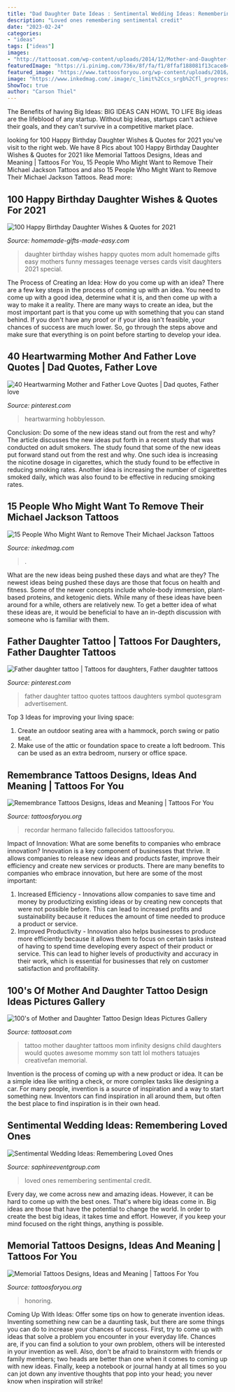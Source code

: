 ```yaml
---
title: "Dad Daughter Date Ideas : Sentimental Wedding Ideas: Remembering Loved Ones"
description: "Loved ones remembering sentimental credit"
date: "2023-02-24"
categories:
- "ideas"
tags: ["ideas"]
images:
- "http://tattoosat.com/wp-content/uploads/2014/12/Mother-and-Daughter-5.jpg"
featuredImage: "https://i.pinimg.com/736x/8f/fa/f1/8ffaf188081f13cace8480f93ef8838c.jpg"
featured_image: "https://www.tattoosforyou.org/wp-content/uploads/2016/05/Remembrance-Tattoo-Ideas-768x957.jpg"
image: "https://www.inkedmag.com/.image/c_limit%2Ccs_srgb%2Cfl_progressive%2Cq_auto:good%2Cw_700/MTYyNDg0ODAzNDY2MTc2MTY2/4272ee570d6977803adc1648d21c02d2.jpg"
ShowToc: true
author: "Carson Thiel"
---
```



The Benefits of having Big Ideas:
BIG IDEAS CAN HOWL TO LIFE
Big ideas are the lifeblood of any startup. Without big ideas, startups can't achieve their goals, and they can't survive in a competitive market place.

	

		
looking for 100 Happy Birthday Daughter Wishes &amp; Quotes for 2021 you've visit to the right web. We have 8 Pics about 100 Happy Birthday Daughter Wishes &amp; Quotes for 2021 like Memorial Tattoos Designs, Ideas and Meaning | Tattoos For You, 15 People Who Might Want to Remove Their Michael Jackson Tattoos and also 15 People Who Might Want to Remove Their Michael Jackson Tattoos. Read more:
		
    
## 100 Happy Birthday Daughter Wishes &amp; Quotes For 2021

<img loading=lazy src="https://www.homemade-gifts-made-easy.com/image-files/birthday-wishes-for-daughter-mothers-treasure-600x900.jpg" onerror="this.onerror=null;this.src='https://tse3.mm.bing.net/th?id=OIP.M3r_FmbYJqIrdSrEJ1ZXfgHaLH&amp;pid=15.1';" alt="100 Happy Birthday Daughter Wishes &amp; Quotes for 2021">

_Source: homemade-gifts-made-easy.com_

>daughter birthday wishes happy quotes mom adult homemade gifts easy mothers funny messages teenage verses cards visit daughters 2021 special. 

	

The Process of Creating an Idea: How do you come up with an idea?
There are a few key steps in the process of coming up with an idea. You need to come up with a good idea, determine what it is, and then come up with a way to make it a reality. There are many ways to create an idea, but the most important part is that you come up with something that you can stand behind. If you don't have any proof or if your idea isn't feasible, your chances of success are much lower. So, go through the steps above and make sure that everything is on point before starting to develop your idea.

    
## 40 Heartwarming Mother And Father Love Quotes | Dad Quotes, Father Love

<img loading=lazy src="https://i.pinimg.com/736x/8f/fa/f1/8ffaf188081f13cace8480f93ef8838c.jpg" onerror="this.onerror=null;this.src='https://tse4.mm.bing.net/th?id=OIP.oU_ggTiGWuWprjLo9PGGqwHaLH&amp;pid=15.1';" alt="40 Heartwarming Mother and Father Love Quotes | Dad quotes, Father love">

_Source: pinterest.com_

>heartwarming hobbylesson. 

	

Conclusion: Do some of the new ideas stand out from the rest and why?
The article discusses the new ideas put forth in a recent study that was conducted on adult smokers. The study found that some of the new ideas put forward stand out from the rest and why. One such idea is increasing the nicotine dosage in cigarettes, which the study found to be effective in reducing smoking rates. Another idea is increasing the number of cigarettes smoked daily, which was also found to be effective in reducing smoking rates.

    
## 15 People Who Might Want To Remove Their Michael Jackson Tattoos

<img loading=lazy src="https://www.inkedmag.com/.image/c_limit%2Ccs_srgb%2Cfl_progressive%2Cq_auto:good%2Cw_700/MTYyNDg0ODAzNDY2MTc2MTY2/4272ee570d6977803adc1648d21c02d2.jpg" onerror="this.onerror=null;this.src='https://tse2.mm.bing.net/th?id=OIP.mSwhmRiH2vvjW6HpL0e46AHaJ3&amp;pid=15.1';" alt="15 People Who Might Want to Remove Their Michael Jackson Tattoos">

_Source: inkedmag.com_

>. 

	

What are the new ideas being pushed these days and what are they?
The newest ideas being pushed these days are those that focus on health and fitness. Some of the newer concepts include whole-body immersion, plant-based proteins, and ketogenic diets. While many of these ideas have been around for a while, others are relatively new. To get a better idea of what these ideas are, it would be beneficial to have an in-depth discussion with someone who is familiar with them.

    
## Father Daughter Tattoo | Tattoos For Daughters, Father Daughter Tattoos

<img loading=lazy src="https://i.pinimg.com/originals/e2/d7/56/e2d756ae9ba5f7f4e095f0cf5535f461.jpg" onerror="this.onerror=null;this.src='https://tse4.mm.bing.net/th?id=OIP.s8LtjaG7Euu0OCneCC42tAHaMA&amp;pid=15.1';" alt="Father daughter tattoo | Tattoos for daughters, Father daughter tattoos">

_Source: pinterest.com_

>father daughter tattoo quotes tattoos daughters symbol quotesgram advertisement. 

	

Top 3 Ideas for improving your living space:
1. Create an outdoor seating area with a hammock, porch swing or patio seat.
2. Make use of the attic or foundation space to create a loft bedroom. This can be used as an extra bedroom, nursery or office space.

    
## Remembrance Tattoos Designs, Ideas And Meaning | Tattoos For You

<img loading=lazy src="https://www.tattoosforyou.org/wp-content/uploads/2016/05/Remembrance-Tattoo-Ideas-768x957.jpg" onerror="this.onerror=null;this.src='https://tse3.mm.bing.net/th?id=OIP.tlwQLpR7bKIiKCu1zce5GQHaJO&amp;pid=15.1';" alt="Remembrance Tattoos Designs, Ideas and Meaning | Tattoos For You">

_Source: tattoosforyou.org_

>recordar hermano fallecido fallecidos tattoosforyou. 

	

Impact of Innovation: What are some benefits to companies who embrace innovation?
Innovation is a key component of businesses that thrive. It allows companies to release new ideas and products faster, improve their efficiency and create new services or products. There are many benefits to companies who embrace innovation, but here are some of the most important: 
1. Increased Efficiency - Innovations allow companies to save time and money by productizing existing ideas or by creating new concepts that were not possible before. This can lead to increased profits and sustainability because it reduces the amount of time needed to produce a product or service. 
2. Improved Productivity - Innovation also helps businesses to produce more efficiently because it allows them to focus on certain tasks instead of having to spend time developing every aspect of their product or service. This can lead to higher levels of productivity and accuracy in their work, which is essential for businesses that rely on customer satisfaction and profitability.

    
## 100&#039;s Of Mother And Daughter Tattoo Design Ideas Pictures Gallery

<img loading=lazy src="http://tattoosat.com/wp-content/uploads/2014/12/Mother-and-Daughter-5.jpg" onerror="this.onerror=null;this.src='https://tse2.mm.bing.net/th?id=OIP.rNomLPn84yYbiiGLvZiwXgHaJ4&amp;pid=15.1';" alt="100&#039;s of Mother and Daughter Tattoo Design Ideas Pictures Gallery">

_Source: tattoosat.com_

>tattoo mother daughter tattoos mom infinity designs child daughters would quotes awesome mommy son tatt lol mothers tatuajes creativefan memorial. 

	

Invention is the process of coming up with a new product or idea. It can be a simple idea like writing a check, or more complex tasks like designing a car. For many people, invention is a source of inspiration and a way to start something new. Inventors can find inspiration in all around them, but often the best place to find inspiration is in their own head.

    
## Sentimental Wedding Ideas: Remembering Loved Ones

<img loading=lazy src="http://www.saphireeventgroup.com/wp-content/uploads/files/9214/5892/7387/Remembering_Loved_Ones_4.jpg" onerror="this.onerror=null;this.src='https://tse3.mm.bing.net/th?id=OIP.XjHbgy-_jglEcI4UdaCrHAAAAA&amp;pid=15.1';" alt="Sentimental Wedding Ideas: Remembering Loved Ones">

_Source: saphireeventgroup.com_

>loved ones remembering sentimental credit. 

	

Every day, we come across new and amazing ideas. However, it can be hard to come up with the best ones. That's where big ideas come in. Big ideas are those that have the potential to change the world. In order to create the best big ideas, it takes time and effort. However, if you keep your mind focused on the right things, anything is possible.

    
## Memorial Tattoos Designs, Ideas And Meaning | Tattoos For You

<img loading=lazy src="https://www.tattoosforyou.org/wp-content/uploads/2013/10/Memorial-Tattoos-for-Daughter.jpg" onerror="this.onerror=null;this.src='https://tse4.mm.bing.net/th?id=OIP.uRREAWSpI2JEw74qDEdj_wHaJ4&amp;pid=15.1';" alt="Memorial Tattoos Designs, Ideas and Meaning | Tattoos For You">

_Source: tattoosforyou.org_

>honoring. 

	

Coming Up With Ideas: Offer some tips on how to generate invention ideas.
Inventing something new can be a daunting task, but there are some things you can do to increase your chances of success. First, try to come up with ideas that solve a problem you encounter in your everyday life. Chances are, if you can find a solution to your own problem, others will be interested in your invention as well. Also, don't be afraid to brainstorm with friends or family members; two heads are better than one when it comes to coming up with new ideas. Finally, keep a notebook or journal handy at all times so you can jot down any inventive thoughts that pop into your head; you never know when inspiration will strike!

